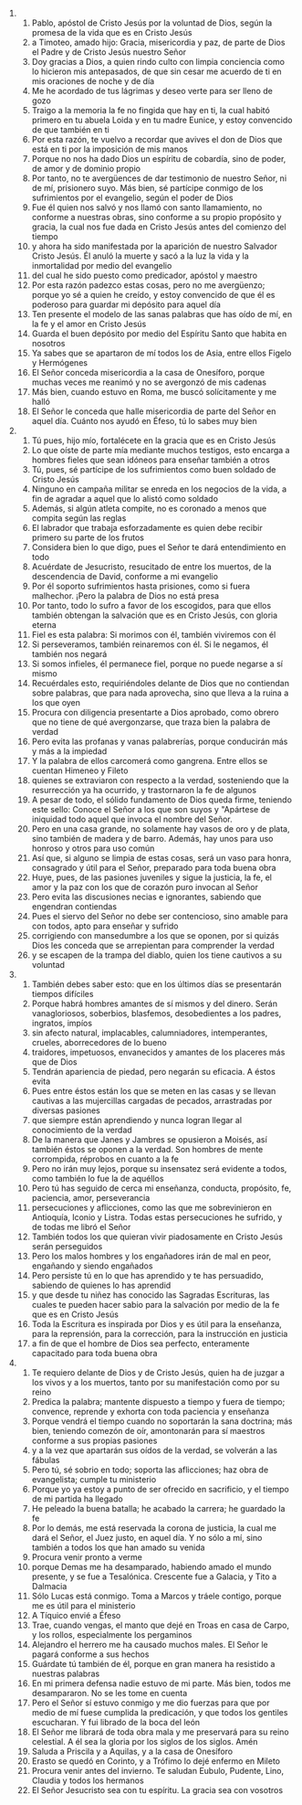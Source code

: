 <ol>
  <li>
    <ol>
      <li>Pablo, apóstol de Cristo Jesús por la voluntad de Dios, según la promesa de la vida que es en Cristo Jesús</li>
      <li>a Timoteo, amado hijo: Gracia, misericordia y paz, de parte de Dios el Padre y de Cristo Jesús nuestro Señor</li>
      <li>Doy gracias a Dios, a quien rindo culto con limpia conciencia como lo hicieron mis antepasados, de que sin cesar me acuerdo de ti en mis oraciones de noche y de día</li>
      <li>Me he acordado de tus lágrimas y deseo verte para ser lleno de gozo</li>
      <li>Traigo a la memoria la fe no fingida que hay en ti, la cual habitó primero en tu abuela Loida y en tu madre Eunice, y estoy convencido de que también en ti</li>
      <li>Por esta razón, te vuelvo a recordar que avives el don de Dios que está en ti por la imposición de mis manos</li>
      <li>Porque no nos ha dado Dios un espíritu de cobardía, sino de poder, de amor y de dominio propio</li>
      <li>Por tanto, no te avergüences de dar testimonio de nuestro Señor, ni de mí, prisionero suyo. Más bien, sé partícipe conmigo de los sufrimientos por el evangelio, según el poder de Dios</li>
      <li>Fue él quien nos salvó y nos llamó con santo llamamiento, no conforme a nuestras obras, sino conforme a su propio propósito y gracia, la cual nos fue dada en Cristo Jesús antes del comienzo del tiempo</li>
      <li>y ahora ha sido manifestada por la aparición de nuestro Salvador Cristo Jesús. Él anuló la muerte y sacó a la luz la vida y la inmortalidad por medio del evangelio</li>
      <li>del cual he sido puesto como predicador, apóstol y maestro</li>
      <li>Por esta razón padezco estas cosas, pero no me avergüenzo; porque yo sé a quien he creído, y estoy convencido de que él es poderoso para guardar mi depósito para aquel día</li>
      <li>Ten presente el modelo de las sanas palabras que has oído de mí, en la fe y el amor en Cristo Jesús</li>
      <li>Guarda el buen depósito por medio del Espíritu Santo que habita en nosotros</li>
      <li>Ya sabes que se apartaron de mí todos los de Asia, entre ellos Figelo y Hermógenes</li>
      <li>El Señor conceda misericordia a la casa de Onesíforo, porque muchas veces me reanimó y no se avergonzó de mis cadenas</li>
      <li>Más bien, cuando estuvo en Roma, me buscó solícitamente y me halló</li>
      <li>El Señor le conceda que halle misericordia de parte del Señor en aquel día. Cuánto nos ayudó en Éfeso, tú lo sabes muy bien</li>
    </ol>
  </li>
  <li>
    <ol>
      <li>Tú pues, hijo mío, fortalécete en la gracia que es en Cristo Jesús</li>
      <li>Lo que oíste de parte mía mediante muchos testigos, esto encarga a hombres fieles que sean idóneos para enseñar también a otros</li>
      <li>Tú, pues, sé partícipe de los sufrimientos como buen soldado de Cristo Jesús</li>
      <li>Ninguno en campaña militar se enreda en los negocios de la vida, a fin de agradar a aquel que lo alistó como soldado</li>
      <li>Además, si algún atleta compite, no es coronado a menos que compita según las reglas</li>
      <li>El labrador que trabaja esforzadamente es quien debe recibir primero su parte de los frutos</li>
      <li>Considera bien lo que digo, pues el Señor te dará entendimiento en todo</li>
      <li>Acuérdate de Jesucristo, resucitado de entre los muertos, de la descendencia de David, conforme a mi evangelio</li>
      <li>Por él soporto sufrimientos hasta prisiones, como si fuera malhechor. ¡Pero la palabra de Dios no está presa</li>
      <li>Por tanto, todo lo sufro a favor de los escogidos, para que ellos también obtengan la salvación que es en Cristo Jesús, con gloria eterna</li>
      <li>Fiel es esta palabra: Si morimos con él, también viviremos con él</li>
      <li>Si perseveramos, también reinaremos con él. Si le negamos, él también nos negará</li>
      <li>Si somos infieles, él permanece fiel, porque no puede negarse a sí mismo</li>
      <li>Recuérdales esto, requiriéndoles delante de Dios que no contiendan sobre palabras, que para nada aprovecha, sino que lleva a la ruina a los que oyen</li>
      <li>Procura con diligencia presentarte a Dios aprobado, como obrero que no tiene de qué avergonzarse, que traza bien la palabra de verdad</li>
      <li>Pero evita las profanas y vanas palabrerías, porque conducirán más y más a la impiedad</li>
      <li>Y la palabra de ellos carcomerá como gangrena. Entre ellos se cuentan Himeneo y Fileto</li>
      <li>quienes se extraviaron con respecto a la verdad, sosteniendo que la resurrección ya ha ocurrido, y trastornaron la fe de algunos</li>
      <li>A pesar de todo, el sólido fundamento de Dios queda firme, teniendo este sello: Conoce el Señor a los que son suyos y "Apártese de iniquidad todo aquel que invoca el nombre del Señor.</li>
      <li>Pero en una casa grande, no solamente hay vasos de oro y de plata, sino también de madera y de barro. Además, hay unos para uso honroso y otros para uso común</li>
      <li>Así que, si alguno se limpia de estas cosas, será un vaso para honra, consagrado y útil para el Señor, preparado para toda buena obra</li>
      <li>Huye, pues, de las pasiones juveniles y sigue la justicia, la fe, el amor y la paz con los que de corazón puro invocan al Señor</li>
      <li>Pero evita las discusiones necias e ignorantes, sabiendo que engendran contiendas</li>
      <li>Pues el siervo del Señor no debe ser contencioso, sino amable para con todos, apto para enseñar y sufrido</li>
      <li>corrigiendo con mansedumbre a los que se oponen, por si quizás Dios les conceda que se arrepientan para comprender la verdad</li>
      <li>y se escapen de la trampa del diablo, quien los tiene cautivos a su voluntad</li>
    </ol>
  </li>
  <li>
    <ol>
      <li>También debes saber esto: que en los últimos días se presentarán tiempos difíciles</li>
      <li>Porque habrá hombres amantes de sí mismos y del dinero. Serán vanagloriosos, soberbios, blasfemos, desobedientes a los padres, ingratos, impíos</li>
      <li>sin afecto natural, implacables, calumniadores, intemperantes, crueles, aborrecedores de lo bueno</li>
      <li>traidores, impetuosos, envanecidos y amantes de los placeres más que de Dios</li>
      <li>Tendrán apariencia de piedad, pero negarán su eficacia. A éstos evita</li>
      <li>Pues entre éstos están los que se meten en las casas y se llevan cautivas a las mujercillas cargadas de pecados, arrastradas por diversas pasiones</li>
      <li>que siempre están aprendiendo y nunca logran llegar al conocimiento de la verdad</li>
      <li>De la manera que Janes y Jambres se opusieron a Moisés, así también éstos se oponen a la verdad. Son hombres de mente corrompida, réprobos en cuanto a la fe</li>
      <li>Pero no irán muy lejos, porque su insensatez será evidente a todos, como también lo fue la de aquéllos</li>
      <li>Pero tú has seguido de cerca mi enseñanza, conducta, propósito, fe, paciencia, amor, perseverancia</li>
      <li>persecuciones y aflicciones, como las que me sobrevinieron en Antioquía, Iconio y Listra. Todas estas persecuciones he sufrido, y de todas me libró el Señor</li>
      <li>También todos los que quieran vivir piadosamente en Cristo Jesús serán perseguidos</li>
      <li>Pero los malos hombres y los engañadores irán de mal en peor, engañando y siendo engañados</li>
      <li>Pero persiste tú en lo que has aprendido y te has persuadido, sabiendo de quienes lo has aprendid</li>
      <li>y que desde tu niñez has conocido las Sagradas Escrituras, las cuales te pueden hacer sabio para la salvación por medio de la fe que es en Cristo Jesús</li>
      <li>Toda la Escritura es inspirada por Dios y es útil para la enseñanza, para la reprensión, para la corrección, para la instrucción en justicia</li>
      <li>a fin de que el hombre de Dios sea perfecto, enteramente capacitado para toda buena obra</li>
    </ol>
  </li>
  <li>
    <ol>
      <li>Te requiero delante de Dios y de Cristo Jesús, quien ha de juzgar a los vivos y a los muertos, tanto por su manifestación como por su reino</li>
      <li>Predica la palabra; mantente dispuesto a tiempo y fuera de tiempo; convence, reprende y exhorta con toda paciencia y enseñanza</li>
      <li>Porque vendrá el tiempo cuando no soportarán la sana doctrina; más bien, teniendo comezón de oír, amontonarán para sí maestros conforme a sus propias pasiones</li>
      <li>y a la vez que apartarán sus oídos de la verdad, se volverán a las fábulas</li>
      <li>Pero tú, sé sobrio en todo; soporta las aflicciones; haz obra de evangelista; cumple tu ministerio</li>
      <li>Porque yo ya estoy a punto de ser ofrecido en sacrificio, y el tiempo de mi partida ha llegado</li>
      <li>He peleado la buena batalla; he acabado la carrera; he guardado la fe</li>
      <li>Por lo demás, me está reservada la corona de justicia, la cual me dará el Señor, el Juez justo, en aquel día. Y no sólo a mí, sino también a todos los que han amado su venida</li>
      <li>Procura venir pronto a verme</li>
      <li>porque Demas me ha desamparado, habiendo amado el mundo presente, y se fue a Tesalónica. Crescente fue a Galacia, y Tito a Dalmacia</li>
      <li>Sólo Lucas está conmigo. Toma a Marcos y tráele contigo, porque me es útil para el ministerio</li>
      <li>A Tíquico envié a Éfeso</li>
      <li>Trae, cuando vengas, el manto que dejé en Troas en casa de Carpo, y los rollos, especialmente los pergaminos</li>
      <li>Alejandro el herrero me ha causado muchos males. El Señor le pagará conforme a sus hechos</li>
      <li>Guárdate tú también de él, porque en gran manera ha resistido a nuestras palabras</li>
      <li>En mi primera defensa nadie estuvo de mi parte. Más bien, todos me desampararon. No se les tome en cuenta</li>
      <li>Pero el Señor sí estuvo conmigo y me dio fuerzas para que por medio de mí fuese cumplida la predicación, y que todos los gentiles escucharan. Y fui librado de la boca del león</li>
      <li>El Señor me librará de toda obra mala y me preservará para su reino celestial. A él sea la gloria por los siglos de los siglos. Amén</li>
      <li>Saluda a Priscila y a Aquilas, y a la casa de Onesíforo</li>
      <li>Erasto se quedó en Corinto, y a Trófimo lo dejé enfermo en Mileto</li>
      <li>Procura venir antes del invierno. Te saludan Eubulo, Pudente, Lino, Claudia y todos los hermanos</li>
      <li>El Señor Jesucristo sea con tu espíritu. La gracia sea con vosotros</li>
    </ol>
  </li>
</ol>